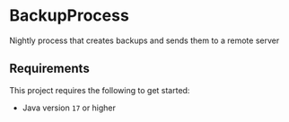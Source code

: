 # BackupProcess
Nightly process that creates backups and sends them to a remote server

## Requirements
This project requires the following to get started:
- Java version `17` or higher
